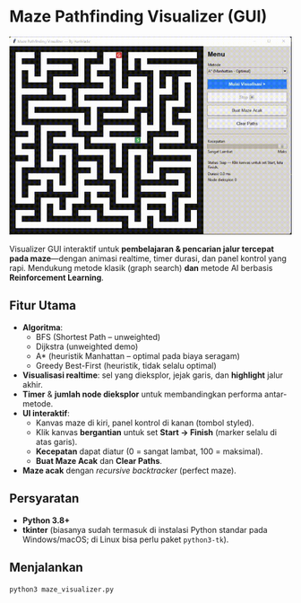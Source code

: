 # Maze Pathfinding Visualizer (GUI)

![Preview](preview.gif)

Visualizer GUI interaktif untuk **pembelajaran & pencarian jalur tercepat pada maze**—dengan animasi realtime, timer durasi, dan panel kontrol yang rapi. Mendukung metode klasik (graph search) **dan** metode AI berbasis **Reinforcement Learning**.

## Fitur Utama
- **Algoritma**: 
  - BFS (Shortest Path – unweighted)  
  - Dijkstra (unweighted demo)  
  - A* (heuristik Manhattan – optimal pada biaya seragam)  
  - Greedy Best-First (heuristik, tidak selalu optimal)  
- **Visualisasi realtime**: sel yang dieksplor, jejak garis, dan **highlight** jalur akhir.
- **Timer** & **jumlah node dieksplor** untuk membandingkan performa antar-metode.
- **UI interaktif**: 
  - Kanvas maze di kiri, panel kontrol di kanan (tombol styled).
  - Klik kanvas **bergantian** untuk set **Start → Finish** (marker selalu di atas garis).
  - **Kecepatan** dapat diatur (0 = sangat lambat, 100 = maksimal).
  - **Buat Maze Acak** dan **Clear Paths**.
- **Maze acak** dengan *recursive backtracker* (perfect maze).

## Persyaratan
- **Python 3.8+**
- **tkinter** (biasanya sudah termasuk di instalasi Python standar pada Windows/macOS; di Linux bisa perlu paket `python3-tk`).

## Menjalankan
```bash
python3 maze_visualizer.py
